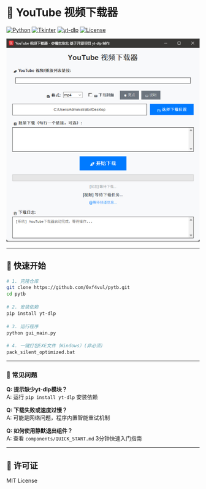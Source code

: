 # 🚀 YouTube 视频下载器

[![Python](https://img.shields.io/badge/Python-3.7+-blue.svg)](https://python.org)
[![Tkinter](https://img.shields.io/badge/GUI-Tkinter-green.svg)](https://docs.python.org/3/library/tkinter.html)
[![yt-dlp](https://img.shields.io/badge/Engine-yt--dlp-red.svg)](https://github.com/yt-dlp/yt-dlp)
[![License](https://img.shields.io/badge/License-MIT-yellow.svg)](LICENSE)

![YouTube下载器界面](2025-09-05.jpg)

</div>

---

## 🚀 快速开始

```bash
# 1. 克隆仓库
git clone https://github.com/0xf4vul/pytb.git
cd pytb

# 2. 安装依赖
pip install yt-dlp

# 3. 运行程序
python gui_main.py

# 4. 一键打包EXE文件（Windows）(非必须)
pack_silent_optimized.bat
```

---

### 🐛 常见问题

**Q: 提示缺少yt-dlp模块？**  
A: 运行 `pip install yt-dlp` 安装依赖

**Q: 下载失败或速度过慢？**  
A: 可能是网络问题，程序内置智能重试机制

**Q: 如何使用静默退出组件？**  
A: 查看 `components/QUICK_START.md` 3分钟快速入门指南

---

## 📝 许可证

MIT License
